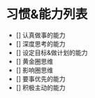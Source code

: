 # 习惯&能力列表
- [] 认真做事的能力
- [] 深度思考的能力
- [] 设定目标&做计划的能力
- [] 黄金圈思维
- [] 影响圈思维
- [] 要事优先的能力
- [] 积极主动的能力

